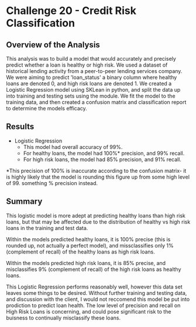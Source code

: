 # Challenge 20 - Credit Risk Classification

## Overview of the Analysis

This analysis was to build a model that would accurately and precisely predict whether a loan is healthy or high risk. We used a dataset of historical lending activity from a peer-to-peer lending services company. We were aiming to predict 'loan_status' a binary column where healthy loans are denoted 0, and high risk loans are denoted 1. We created a Logistic Regression model using SKLean in python, and split the data up into training and testing sets using the module. We fit the model to the training data, and then created a confusion matrix and classification report to determine the models efficacy. 


## Results

* Logistic Regression
  * This model had overall accuracy of 99%.
  * For healthy loans, the model had 100%* precision, and 99% recall.
  * For high risk loans, the model had 85% precision, and 91% recall.

*This precision of 100% is inaccurate according to the confusion matrix- it is highly likely that the model is rounding this figure up from some high level of 99. something % precision instead. 


## Summary

This logistic model is more adept at predicting healthy loans than high risk loans, but that may be affected due to the distribution of healthy vs high risk loans in the training and test data.

Within the models predicted healthy loans, it is 100% precise (this is rounded up, not actually a perfect model), and missclassifies only 1% (complement of recall) of the healthy loans as high risk loans.

Within the models predicted high risk loans, it is 85% precise, and misclassifies 9% (complement of recall) of the high risk loans as healthy loans.

This Logistic Regression performs reasonably well, however this data set leaves some things to be desired. Without further training and testing data, and discussion with the client, I would not reccomend this model be put into prodiction to predict loan health. The low level of precision and recall on High Risk Loans is concerning, and could pose significant risk to the buisness to continually misclassify these loans. 
